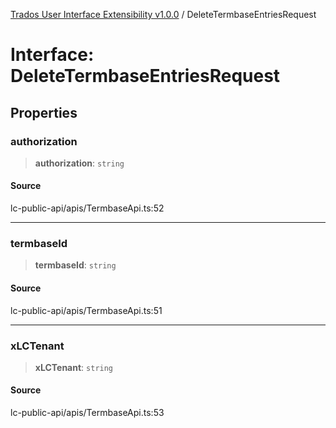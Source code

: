 [Trados User Interface Extensibility v1.0.0](../wiki/globals) / DeleteTermbaseEntriesRequest

# Interface: DeleteTermbaseEntriesRequest

## Properties

### authorization

> **authorization**: `string`

#### Source

lc-public-api/apis/TermbaseApi.ts:52

***

### termbaseId

> **termbaseId**: `string`

#### Source

lc-public-api/apis/TermbaseApi.ts:51

***

### xLCTenant

> **xLCTenant**: `string`

#### Source

lc-public-api/apis/TermbaseApi.ts:53
